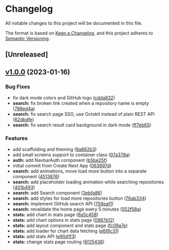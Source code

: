 # Changelog

All notable changes to this project will be documented in this file.

The format is based on [Keep a Changelog](https://keepachangelog.com/en/1.0.0/),
and this project adheres to [Semantic Versioning](https://semver.org/spec/v2.0.0.html).

## [Unreleased]

## [v1.0.0](https://github.com/maxdelia/trfklbs-technical-challenge/compare/063697dbeeb5f336a2f28a3e62e187797ce2b7ec...v1.0.0) (2023-01-16)

### Bug Fixes

* fix dark mode colors and GitHub logo ([cdda832](https://github.com/maxdelia/trfklbs-technical-challenge/commit/cdda832b983a608df8f7409695d808452ced8101))
* **search:** fix broken link created when a repository name is empty ([788ed4a](https://github.com/maxdelia/trfklbs-technical-challenge/commit/788ed4ab75fa72ad19c16d36b12f81912e3682aa))
* **search:** fix search page SSG, use Octokit instead of plain REST API ([62dbdfe](https://github.com/maxdelia/trfklbs-technical-challenge/commit/62dbdfe8991c3eb50d9ac7a6a7bee445b049e8a5))
* **search:** fix search result card background in dark mode ([ff7eb65](https://github.com/maxdelia/trfklbs-technical-challenge/commit/ff7eb65d4daa93d4fcc0324b0cc3dd1425ddbf2c))

### Features

* add scaffolding and theming ([9a862b3](https://github.com/maxdelia/trfklbs-technical-challenge/commit/9a862b373df2a10bcff20d042ec2f758308ba6cc))
* add small screens support to container class ([07a378a](https://github.com/maxdelia/trfklbs-technical-challenge/commit/07a378a0ca7e01d8f68d046c485fff9725c0f99c))
* **auth:** add NavbarAuth component ([b5be25f](https://github.com/maxdelia/trfklbs-technical-challenge/commit/b5be25f7f4991c97cf5f614dab1207383260442c))
* initial commit from Create Next App ([063697d](https://github.com/maxdelia/trfklbs-technical-challenge/commit/063697dbeeb5f336a2f28a3e62e187797ce2b7ec))
* **search:** add animations, move load more button into a separate component ([4513876](https://github.com/maxdelia/trfklbs-technical-challenge/commit/45138767d7f74fc972d618c12f5fd54307b3f570))
* **search:** add placeholder loading animation while searching repositories ([401b493](https://github.com/maxdelia/trfklbs-technical-challenge/commit/401b49324a70a768183f3ead252fede6621e65b9))
* **search:** add Search component ([3ebfa86](https://github.com/maxdelia/trfklbs-technical-challenge/commit/3ebfa86d9ee3cd79596ca33b0ccc07bf37e0f86a))
* **search:** add styles for load more repositories button ([76ab334](https://github.com/maxdelia/trfklbs-technical-challenge/commit/76ab334d9305bb16d6e1b1e8568ca2604dfd38bc))
* **search:** implement GitHub search API ([759eaf1](https://github.com/maxdelia/trfklbs-technical-challenge/commit/759eaf167002e28846b1364ad2f3932b68d1b2c4))
* **search:** revalidate the home page every 5 minutes ([552f58a](https://github.com/maxdelia/trfklbs-technical-challenge/commit/552f58ad22b72f035527600edb72685bb3546f86))
* **stats:** add chart in stats page ([6a5c458](https://github.com/maxdelia/trfklbs-technical-challenge/commit/6a5c4581561400051e2ae415fbe14e418580d991))
* **stats:** add chart options in stats page ([0887b12](https://github.com/maxdelia/trfklbs-technical-challenge/commit/0887b12d592cb02262e4a42236ea044ac3b1ba48))
* **stats:** add layout component and stats page ([fc09a7e](https://github.com/maxdelia/trfklbs-technical-challenge/commit/fc09a7e351223817ee83c0ae5deb75fbe90d2336))
* **stats:** add loader for chart data fetching ([e6f8c31](https://github.com/maxdelia/trfklbs-technical-challenge/commit/e6f8c316393a6be69b06b424a609c125cdf52c6f))
* **stats:** add stats API ([e90d1f3](https://github.com/maxdelia/trfklbs-technical-challenge/commit/e90d1f3fae46b16615d171db88a424874c3d12d1))
* **stats:** change stats page routing ([6f25436](https://github.com/maxdelia/trfklbs-technical-challenge/commit/6f254367581d1026131cb0d9889bf3c751fb24ae))
